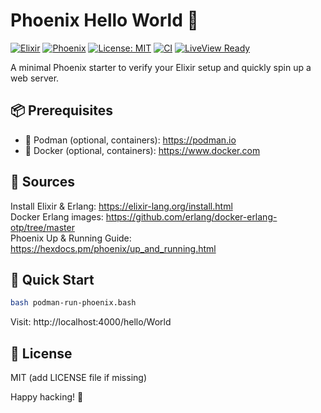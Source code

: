 # Phoenix Hello World 🚀

[![Elixir](https://img.shields.io/badge/Elixir-%E2%9C%A8-purple)](https://elixir-lang.org)
[![Phoenix](https://img.shields.io/badge/Phoenix-Framework-FD4F00)](https://www.phoenixframework.org/)
[![License: MIT](https://img.shields.io/badge/License-MIT-blue.svg)](LICENSE)
[![CI](https://img.shields.io/badge/CI-GitHub%20Actions-grey)](#)
[![LiveView Ready](https://img.shields.io/badge/LiveView-Yes-brightgreen)](https://hexdocs.pm/phoenix_live_view)

A minimal Phoenix starter to verify your Elixir setup and quickly spin up a web server.

## 📦 Prerequisites

- 🐋 Podman (optional, containers): https://podman.io
- 🐳 Docker (optional, containers): https://www.docker.com

## 🔗 Sources

Install Elixir & Erlang: https://elixir-lang.org/install.html  
Docker Erlang images: https://github.com/erlang/docker-erlang-otp/tree/master  
Phoenix Up & Running Guide: https://hexdocs.pm/phoenix/up_and_running.html

## 🚀 Quick Start
```bash
bash podman-run-phoenix.bash
```
Visit: http://localhost:4000/hello/World

## 📝 License
MIT (add LICENSE file if missing)

Happy hacking! 💜
